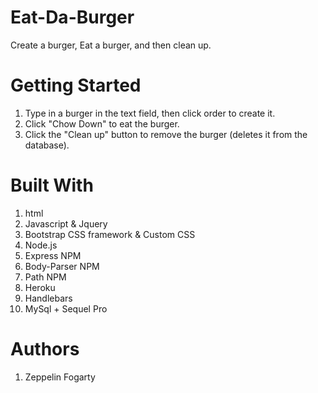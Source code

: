# Eat-Da-Burger
Create a burger, Eat a burger, and then clean up.

# Getting Started
1. Type in a burger in the text field, then click order to create it.
2. Click "Chow Down" to eat the burger.
3. Click the "Clean up" button to remove the burger (deletes it from the database).



# Built With
1. html
2. Javascript & Jquery
3. Bootstrap CSS framework & Custom CSS
4. Node.js
5. Express NPM
6. Body-Parser NPM
7. Path NPM
8. Heroku
9. Handlebars
10. MySql + Sequel Pro


# Authors
1. Zeppelin Fogarty